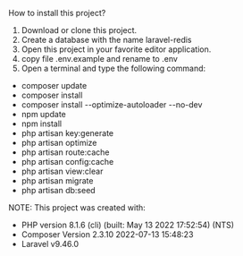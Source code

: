 How to install this project?

1. Download or clone this project.
2. Create a database with the name laravel-redis
3. Open this project in your favorite editor application.
4. copy file .env.example and rename to .env
5. Open a terminal and type the following command:

-   composer update
-   composer install
-   composer install --optimize-autoloader --no-dev
-   npm update
-   npm install
-   php artisan key:generate
-   php artisan optimize
-   php artisan route:cache
-   php artisan config:cache
-   php artisan view:clear
-   php artisan migrate
-   php artisan db:seed

NOTE: This project was created with:

-   PHP version 8.1.6 (cli) (built: May 13 2022 17:52:54) (NTS)
-   Composer Version 2.3.10 2022-07-13 15:48:23
-   Laravel v9.46.0
